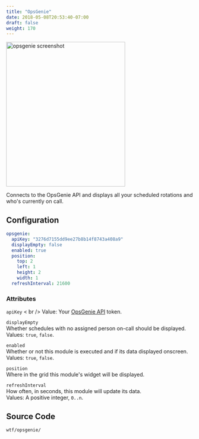 ```yaml
---
title: "OpsGenie"
date: 2018-05-08T20:53:40-07:00
draft: false
weight: 170
---
```


<img class="screenshot" src="/imgs/modules/opsgenie.png" width="320" height="389" alt="opsgenie screenshot" />

Connects to the OpsGenie API and displays all your scheduled rotations
and who's currently on call.

## Configuration

```yaml
opsgenie:
  apiKey: "3276d7155dd9ee27b8b14f8743a408a9"
  displayEmpty: false
  enabled: true
  position:
    top: 2
    left: 1
    height: 2
    width: 1
  refreshInterval: 21600
```

### Attributes

`apiKey` < br />
Value: Your <a href="https://docs.opsgenie.com/docs/api-integration">OpsGenie API</a> token.

`displayEmpty` <br />
Whether schedules with no assigned person on-call should be displayed. <br />
Values:  `true`, `false`.

`enabled` <br />
Whether or not this module is executed and if its data displayed onscreen. <br />
Values: `true`, `false`.

`position` <br />
Where in the grid this module's widget will be displayed. <br />

`refreshInterval` <br />
How often, in seconds, this module will update its data. <br />
Values: A positive integer, `0..n`.

## Source Code

```bash
wtf/opsgenie/
```
